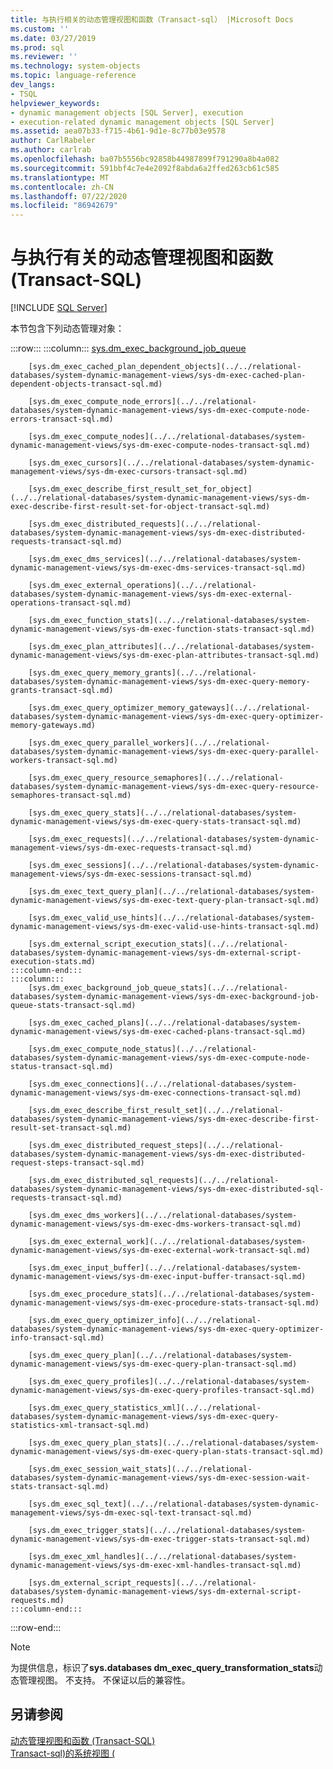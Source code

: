 ```yaml
---
title: 与执行相关的动态管理视图和函数（Transact-sql） |Microsoft Docs
ms.custom: ''
ms.date: 03/27/2019
ms.prod: sql
ms.reviewer: ''
ms.technology: system-objects
ms.topic: language-reference
dev_langs:
- TSQL
helpviewer_keywords:
- dynamic management objects [SQL Server], execution
- execution-related dynamic management objects [SQL Server]
ms.assetid: aea07b33-f715-4b61-9d1e-8c77b03e9578
author: CarlRabeler
ms.author: carlrab
ms.openlocfilehash: ba07b5556bc92858b44987899f791290a8b4a082
ms.sourcegitcommit: 591bbf4c7e4e2092f8abda6a2ffed263cb61c585
ms.translationtype: MT
ms.contentlocale: zh-CN
ms.lasthandoff: 07/22/2020
ms.locfileid: "86942679"
---
```

# <a name="execution-related-dynamic-management-views-and-functions-transact-sql"></a>与执行有关的动态管理视图和函数 (Transact-SQL)
[!INCLUDE [SQL Server](../../includes/applies-to-version/sqlserver.md)]

  本节包含下列动态管理对象：  
  
:::row:::
    :::column:::
        [sys.dm_exec_background_job_queue](../../relational-databases/system-dynamic-management-views/sys-dm-exec-background-job-queue-transact-sql.md)

        [sys.dm_exec_cached_plan_dependent_objects](../../relational-databases/system-dynamic-management-views/sys-dm-exec-cached-plan-dependent-objects-transact-sql.md)

        [sys.dm_exec_compute_node_errors](../../relational-databases/system-dynamic-management-views/sys-dm-exec-compute-node-errors-transact-sql.md)

        [sys.dm_exec_compute_nodes](../../relational-databases/system-dynamic-management-views/sys-dm-exec-compute-nodes-transact-sql.md)

        [sys.dm_exec_cursors](../../relational-databases/system-dynamic-management-views/sys-dm-exec-cursors-transact-sql.md)

        [sys.dm_exec_describe_first_result_set_for_object](../../relational-databases/system-dynamic-management-views/sys-dm-exec-describe-first-result-set-for-object-transact-sql.md)

        [sys.dm_exec_distributed_requests](../../relational-databases/system-dynamic-management-views/sys-dm-exec-distributed-requests-transact-sql.md)

        [sys.dm_exec_dms_services](../../relational-databases/system-dynamic-management-views/sys-dm-exec-dms-services-transact-sql.md)

        [sys.dm_exec_external_operations](../../relational-databases/system-dynamic-management-views/sys-dm-exec-external-operations-transact-sql.md)

        [sys.dm_exec_function_stats](../../relational-databases/system-dynamic-management-views/sys-dm-exec-function-stats-transact-sql.md)

        [sys.dm_exec_plan_attributes](../../relational-databases/system-dynamic-management-views/sys-dm-exec-plan-attributes-transact-sql.md)

        [sys.dm_exec_query_memory_grants](../../relational-databases/system-dynamic-management-views/sys-dm-exec-query-memory-grants-transact-sql.md)

        [sys.dm_exec_query_optimizer_memory_gateways](../../relational-databases/system-dynamic-management-views/sys-dm-exec-query-optimizer-memory-gateways.md)

        [sys.dm_exec_query_parallel_workers](../../relational-databases/system-dynamic-management-views/sys-dm-exec-query-parallel-workers-transact-sql.md)

        [sys.dm_exec_query_resource_semaphores](../../relational-databases/system-dynamic-management-views/sys-dm-exec-query-resource-semaphores-transact-sql.md)

        [sys.dm_exec_query_stats](../../relational-databases/system-dynamic-management-views/sys-dm-exec-query-stats-transact-sql.md)

        [sys.dm_exec_requests](../../relational-databases/system-dynamic-management-views/sys-dm-exec-requests-transact-sql.md)

        [sys.dm_exec_sessions](../../relational-databases/system-dynamic-management-views/sys-dm-exec-sessions-transact-sql.md)

        [sys.dm_exec_text_query_plan](../../relational-databases/system-dynamic-management-views/sys-dm-exec-text-query-plan-transact-sql.md)

        [sys.dm_exec_valid_use_hints](../../relational-databases/system-dynamic-management-views/sys-dm-exec-valid-use-hints-transact-sql.md)

        [sys.dm_external_script_execution_stats](../../relational-databases/system-dynamic-management-views/sys-dm-external-script-execution-stats.md)
    :::column-end:::
    :::column:::
        [sys.dm_exec_background_job_queue_stats](../../relational-databases/system-dynamic-management-views/sys-dm-exec-background-job-queue-stats-transact-sql.md)

        [sys.dm_exec_cached_plans](../../relational-databases/system-dynamic-management-views/sys-dm-exec-cached-plans-transact-sql.md)

        [sys.dm_exec_compute_node_status](../../relational-databases/system-dynamic-management-views/sys-dm-exec-compute-node-status-transact-sql.md)

        [sys.dm_exec_connections](../../relational-databases/system-dynamic-management-views/sys-dm-exec-connections-transact-sql.md)

        [sys.dm_exec_describe_first_result_set](../../relational-databases/system-dynamic-management-views/sys-dm-exec-describe-first-result-set-transact-sql.md)

        [sys.dm_exec_distributed_request_steps](../../relational-databases/system-dynamic-management-views/sys-dm-exec-distributed-request-steps-transact-sql.md)

        [sys.dm_exec_distributed_sql_requests](../../relational-databases/system-dynamic-management-views/sys-dm-exec-distributed-sql-requests-transact-sql.md)

        [sys.dm_exec_dms_workers](../../relational-databases/system-dynamic-management-views/sys-dm-exec-dms-workers-transact-sql.md)

        [sys.dm_exec_external_work](../../relational-databases/system-dynamic-management-views/sys-dm-exec-external-work-transact-sql.md)

        [sys.dm_exec_input_buffer](../../relational-databases/system-dynamic-management-views/sys-dm-exec-input-buffer-transact-sql.md)

        [sys.dm_exec_procedure_stats](../../relational-databases/system-dynamic-management-views/sys-dm-exec-procedure-stats-transact-sql.md)

        [sys.dm_exec_query_optimizer_info](../../relational-databases/system-dynamic-management-views/sys-dm-exec-query-optimizer-info-transact-sql.md)

        [sys.dm_exec_query_plan](../../relational-databases/system-dynamic-management-views/sys-dm-exec-query-plan-transact-sql.md)

        [sys.dm_exec_query_profiles](../../relational-databases/system-dynamic-management-views/sys-dm-exec-query-profiles-transact-sql.md)

        [sys.dm_exec_query_statistics_xml](../../relational-databases/system-dynamic-management-views/sys-dm-exec-query-statistics-xml-transact-sql.md)

        [sys.dm_exec_query_plan_stats](../../relational-databases/system-dynamic-management-views/sys-dm-exec-query-plan-stats-transact-sql.md)

        [sys.dm_exec_session_wait_stats](../../relational-databases/system-dynamic-management-views/sys-dm-exec-session-wait-stats-transact-sql.md)

        [sys.dm_exec_sql_text](../../relational-databases/system-dynamic-management-views/sys-dm-exec-sql-text-transact-sql.md)

        [sys.dm_exec_trigger_stats](../../relational-databases/system-dynamic-management-views/sys-dm-exec-trigger-stats-transact-sql.md)

        [sys.dm_exec_xml_handles](../../relational-databases/system-dynamic-management-views/sys-dm-exec-xml-handles-transact-sql.md)

        [sys.dm_external_script_requests](../../relational-databases/system-dynamic-management-views/sys-dm-external-script-requests.md)
    :::column-end:::
:::row-end:::

> [!NOTE]  
>  为提供信息，标识了**sys.databases dm_exec_query_transformation_stats**动态管理视图。 不支持。 不保证以后的兼容性。  
  
## <a name="see-also"></a>另请参阅  
 [动态管理视图和函数 (Transact-SQL)](~/relational-databases/system-dynamic-management-views/system-dynamic-management-views.md)   
 [Transact-sql&#41;的系统视图 &#40;](https://msdn.microsoft.com/library/35a6161d-7f43-4e00-bcd3-3091f2015e90)  
  
  


